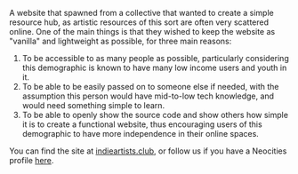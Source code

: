 A website that spawned from a collective that wanted to create a simple resource hub, as artistic resources of this sort are often very scattered online. One of the main things is that they wished to keep the website as "vanilla" and lightweight as possible, for three main reasons:

1. To be accessible to as many people as possible, particularly considering this demographic is known to have many low income users and youth in it.
2. To be able to be easily passed on to someone else if needed, with the assumption this person would have mid-to-low tech knowledge, and would need something simple to learn.
3. To be able to openly show the source code and show others how simple it is to create a functional website, thus encouraging users of this demographic to have more independence in their online spaces.

You can find the site at [indieartists.club](https://indieartists.club/), or follow us if you have a Neocities profile [here](https://neocities.org/site/indieartistsclub).
